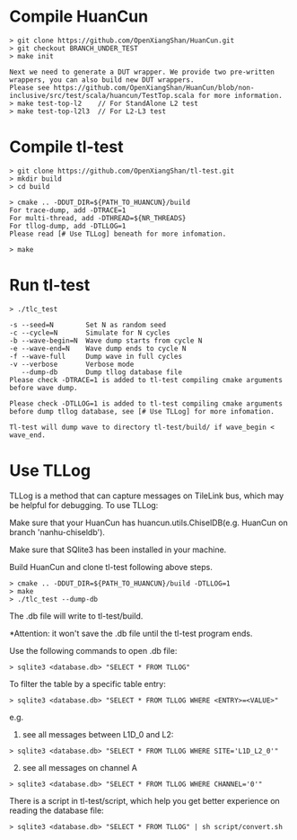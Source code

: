 # Compile HuanCun

```
> git clone https://github.com/OpenXiangShan/HuanCun.git
> git checkout BRANCH_UNDER_TEST
> make init

Next we need to generate a DUT wrapper. We provide two pre-written wrappers, you can also build new DUT wrappers.
Please see https://github.com/OpenXiangShan/HuanCun/blob/non-inclusive/src/test/scala/huancun/TestTop.scala for more information.
> make test-top-l2    // For StandAlone L2 test
> make test-top-l2l3  // For L2-L3 test
```

# Compile tl-test

```
> git clone https://github.com/OpenXiangShan/tl-test.git
> mkdir build
> cd build

> cmake .. -DDUT_DIR=${PATH_TO_HUANCUN}/build
For trace-dump, add -DTRACE=1
For multi-thread, add -DTHREAD=${NR_THREADS}
For tllog-dump, add -DTLLOG=1
Please read [# Use TLLog] beneath for more infomation.

> make
```

# Run tl-test

```
> ./tlc_test

-s --seed=N        Set N as random seed
-c --cycle=N       Simulate for N cycles
-b --wave-begin=N  Wave dump starts from cycle N
-e --wave-end=N    Wave dump ends to cycle N
-f --wave-full     Dump wave in full cycles
-v --verbose       Verbose mode
   --dump-db       Dump tllog database file
Please check -DTRACE=1 is added to tl-test compiling cmake arguments before wave dump.

Please check -DTLLOG=1 is added to tl-test compiling cmake arguments before dump tllog database, see [# Use TLLog] for more infomation.

Tl-test will dump wave to directory tl-test/build/ if wave_begin < wave_end.
```

# Use TLLog

TLLog is a method that can capture messages on TileLink bus, which may be helpful for debugging. To use TLLog:

Make sure that your HuanCun has huancun.utils.ChiselDB(e.g. HuanCun on branch 'nanhu-chiseldb').

Make sure that SQlite3 has been installed in your machine.

Build HuanCun and clone tl-test following above steps.

```
> cmake .. -DDUT_DIR=${PATH_TO_HUANCUN}/build -DTLLOG=1
> make
> ./tlc_test --dump-db
```

The .db file will write to tl-test/build.

*Attention: it won't save the .db file until the tl-test program ends.

Use the following commands to open .db file:
```
> sqlite3 <database.db> "SELECT * FROM TLLOG"
```

To filter the table by a specific table entry:
```
> sqlite3 <database.db> "SELECT * FROM TLLOG WHERE <ENTRY>=<VALUE>"
```

e.g. 
1. see all messages between L1D_0 and L2:
```
> sqlite3 <database.db> "SELECT * FROM TLLOG WHERE SITE='L1D_L2_0'"
```

2. see all messages on channel A
```
> sqlite3 <database.db> "SELECT * FROM TLLOG WHERE CHANNEL='0'"
```

There is a script in tl-test/script, which help you get better experience on reading the database file:
```
> sqlite3 <database.db> "SELECT * FROM TLLOG" | sh script/convert.sh
```
